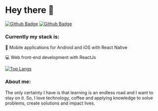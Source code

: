 # Hey there :wave:

[![Github Badge](https://img.shields.io/badge/GitHub-100000?style=for-the-badge&logo=github&logoColor=white)](https://github.com/DavySz)
[![Github Badge](https://img.shields.io/badge/Instagram-E4405F?style=for-the-badge&logo=instagram&logoColor=white)](https://instagram.com/davy_sz)

### Currently my stack is:
:iphone: Mobile applications for Android and iOS with React Native

:computer: Web front-end development with ReactJs

[![Top Langs](https://github-readme-stats.vercel.app/api/top-langs/?username=DavySz&layout=compact)](https://github.com/DavySz/github-readme-stats)


### About me:
The only certainty I have is that learning is an endless road and I want to stay on it. So, I love technology, coffee and applying knowledge to solve problems, create solutions and impact lives.

